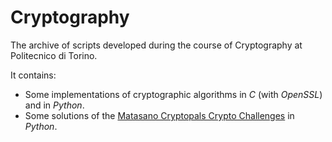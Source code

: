 # Cryptography

The archive of scripts developed during the course of Cryptography at Politecnico di Torino.

It contains:

- Some implementations of cryptographic algorithms in _C_ (with _OpenSSL_) and in _Python_.
- Some solutions of the [Matasano Cryptopals Crypto Challenges](https://cryptopals.com) in _Python_.
